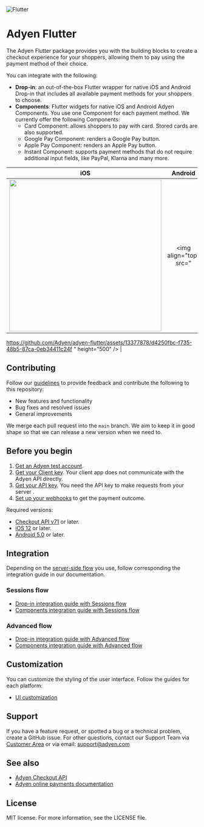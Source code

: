 ![Flutter](https://github.com/Adyen/adyen-flutter/assets/13377878/66a9fab8-dba0-426f-acd4-ab0bfd469d20)

# Adyen Flutter

The Adyen Flutter package provides you with the building blocks to create a checkout experience for your shoppers, allowing them to pay using the payment method of their choice.

You can integrate with the following:

* **Drop-in**: an out-of-the-box Flutter wrapper for native iOS and Android Drop-in that includes all available payment methods for your shoppers to choose.
* **Components**: Flutter widgets for native iOS and Android Adyen Components. You use one Component for each payment method. We currently offer the following Components:
    - Card Component: allows shoppers to pay with card. Stored cards are also supported.
    - Google Pay Component: renders a Google Pay button.
    - Apple Pay Component: renders an Apple Pay button.
    - Instant Component: supports payment methods that do not require additional input fields, like PayPal, Klarna and many more.

|                                                             iOS                                                              |                                                                Android                                                                |
|:--------------------------------------------------------------------------------------------------------------------------------:|:---------------------------------------------------------------------------------------------------------------------------------:|
| <img align="top" src="https://github.com/Adyen/adyen-flutter/assets/13377878/03169e08-665d-4afa-96a4-19cb4594421a" height="400" /> | <img align="top" src="
https://github.com/Adyen/adyen-flutter/assets/13377878/d4250fbc-f735-48b5-87ca-0eb34411c24f
" height="500" /> |


## Contributing

Follow our [guidelines](https://github.com/Adyen/.github/blob/main/CONTRIBUTING.md) to provide feedback and contribute the following to this repository:
* New features and functionality
* Bug fixes and resolved issues
* General improvements

We merge each pull request into the `main` branch. We aim to keep it in good shape so that we can release a new version when we need to.

## Before you begin

1. [Get an Adyen test account](https://www.adyen.com/signup).
2. [Get your Client key](https://docs.adyen.com/development-resources/client-side-authentication#get-your-client-key). Your client app does not communicate with the Adyen API directly.
3. [Get your API key](https://docs.adyen.com/development-resources/how-to-get-the-api-key). You need the API key to make requests from your server .
4. [Set up your webhooks](https://docs.adyen.com/development-resources/webhooks/) to get the payment outcome.

Required versions:
* [Checkout API v71](https://docs.adyen.com/api-explorer/Checkout/71/overview) or later.
* [iOS 12](https://support.apple.com/en-us/118387) or later.
* [Android 5.0](https://www.android.com/versions/lollipop-5-0/) or later.


## Integration

Depending on the [server-side flow](https://docs.adyen.com/online-payments/build-your-integration/) you use, follow corresponding the integration guide in our documentation.

### Sessions flow
* [Drop-in integration guide with Sessions flow](https://docs.adyen.com/online-payments/build-your-integration/sessions-flow/?platform=Flutter&integration=Drop-in)
* [Components integration guide with Sessions flow](https://docs.adyen.com/online-payments/build-your-integration/sessions-flow/?platform=Flutter&integration=Components)

### Advanced flow
* [Drop-in integration guide with Advanced flow](https://docs.adyen.com/online-payments/build-your-integration/advanced-flow/?platform=Flutter&integration=Drop-in)
* [Components integration guide with Advanced flow](https://docs.adyen.com/online-payments/build-your-integration/advanced-flow/?platform=Flutter&integration=Components)

## Customization

You can customize the styling of the user interface. Follow the guides for each platform:
* [UI customization](/docs/CUSTOMIZATION.md)

## Support

If you have a feature request, or spotted a bug or a technical problem, create a GitHub issue. For other questions, contact our Support Team via [Customer Area](https://ca-live.adyen.com/ca/ca/contactUs/support.shtml) or via email: support@adyen.com

## See also
* [Adyen Checkout API](https://docs.adyen.com/api-explorer/Checkout/latest/overview)
* [Adyen online payments documentation](https://docs.adyen.com/online-payments/)

## License

MIT license. For more information, see the LICENSE file.

